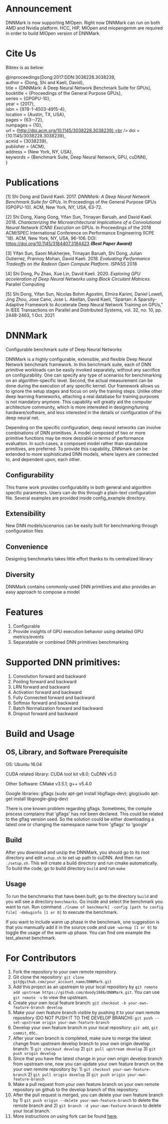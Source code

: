 # Announcement
DNNMark is now supporting MIOpen. Right now DNNMark can run on both AMD and Nvidia platform.
HCC, HIP, MIOpen and miopengemm are required in order to build MIOpen version of DNNMark.

# Cite Us
Bibtex is as below:

@inproceedings{Dong:2017:DDN:3038228.3038239,<br />
 author = {Dong, Shi and Kaeli, David},<br />
 title = {DNNMark: A Deep Neural Network Benchmark Suite for GPUs},<br />
 booktitle = {Proceedings of the General Purpose GPUs},<br />
 series = {GPGPU-10},<br />
 year = {2017},<br />
 isbn = {978-1-4503-4915-4},<br />
 location = {Austin, TX, USA},<br />
 pages = {63--72},<br />
 numpages = {10},<br />
 url = {http://doi.acm.org/10.1145/3038228.3038239},<br />
 doi = {10.1145/3038228.3038239},<br />
 acmid = {3038239},<br />
 publisher = {ACM},<br />
 address = {New York, NY, USA},<br />
 keywords = {Benchmark Suite, Deep Neural Network, GPU, cuDNN},<br />
}<br />


# Publications
[1] Shi Dong and David Kaeli. 2017. *DNNMark: A Deep Neural Network Benchmark Suite for GPUs*. In Proceedings of the General Purpose GPUs (GPGPU-10). ACM, New York, NY, USA, 63-72.

[2] Shi Dong, Xiang Gong, Yifan Sun, Trinayan Baruah, and David Kaeli. 2018. *Characterizing the Microarchitectural Implications of a Convolutional Neural Network (CNN) Execution on GPUs*. In Proceedings of the 2018 ACM/SPEC International Conference on Performance Engineering (ICPE '18). ACM, New York, NY, USA, 96-106. DOI: https://doi.org/10.1145/3184407.3184423 __*(Best Paper Award)*__

[3] Yifan Sun, Saoni Mukherjee, Trinayan Baruah, Shi Dong, Julian Gutierrez, Prannoy Mohan, David Kaeli. 2018. *Evaluating Performance Tradeoffs on the Radeon Open Compute Platform*. ISPASS 2018

[4] Shi Dong, Pu Zhao, Xue Lin, David Kaeli. 2020. *Exploring GPU acceleration of Deep Neural Networks using Block Circulant Matrices*. Parallel Computing

[5] Shi Dong, Yifan Sun, Nicolas Bohm Agostini, Elmira Karimi, Daniel Lowell, Jing Zhou, Jose Cano, Jose L. Abellan, David Kaeli, "Spartan: A Sparsity-Adaptive Framework to Accelerate Deep Neural Network Training on GPUs," in IEEE Transactions on Parallel and Distributed Systems, vol. 32, no. 10, pp. 2448-2463, 1 Oct. 2021

# DNNMark
Configurable benchmark suite of Deep Neural Networks

DNNMark is a highly configurable, extensible, and flexible Deep Neural Network benchmark framework. In this benchmark suite, each of DNN primitive workloads can be easily invoked separately, without any sacrifice on configurability. One can specify any type of scenarios for benchmarking on an algorithm-specific level. Second, the actual measurement can be done during the execution of any specific kernel. Our framework allows us to ignore the setup stages and focus on only the training steps. Unlike other deep learning frameworks, attaching a real database
for training purposes is not mandatory anymore. This capability will greatly aid the computer architecture community, which is
more interested in designing/tuning hardware/software, and less interested in the details or configuration of the deep neural net.

Depending on the specific configuration, deep neural networks can involve combinations of DNN primitives. A model composed of two or more primitive functions may be more desirable in terms of performance evaluation. In such cases, a composed model rather than standalone primitives, are preferred. To provide this capability, DNNmark can be extended to more sophisticated DNN models, where layers are connected to, and dependent upon, each other.

## Configurability
This frame work provides configurability in both general and algorithm specific parameters. Users can do this through a plain-text configuration file. Several examples are provided inside config_example directory.
## Extensibility
New DNN models/scenarios can be easily built for benchmarking through configuration files
## Convenience
Designing benchmarks takes little effort thanks to its centralized library
## Diversity
DNNMark contains commonly-used DNN primitives and also provides an easy approach to compose a model

# Features

1. Configurable
2. Provide insights of GPU execution behavior using detailed GPU metrics/events
3. Separatable or combined DNN primitives benchmarking

# Supported DNN primitives:

1. Convolution forward and backward
2. Pooling forward and backward
3. LRN forward and backward
4. Activation forward and backward
5. Fully Connected forward and backward
6. Softmax forward and backward
7. Batch Normalization forward and backward
8. Dropout forward and backward

# Build and Usage

## OS, Library, and Software Prerequisite
OS: Ubuntu 16.04

CUDA related library: CUDA tool kit v8.0; CuDNN v5.0

Other Software: CMake v3.5.1; g++ v5.4.0

Google libraries: gflags (sudo apt-get install libgflags-dev); glog(sudo apt-get install libgoogle-glog-dev)

There is one known problem regarding gflags. Sometimes, the compile process complains that ‘gflags’ has not been declared. This could be related to the gflag version used. So the solution could be either downloading a latest one or changing the namespace name from 'gflags' to 'google'

## Build
After you download and unzip the DNNMark, you should go to its root directory and edit `setup.sh` to set up path to cuDNN. And then run `./setup.sh`. This will create a build directory and run cmake automatically. To build the code, go to build directory `build` and run `make`

## Usage
To run the benchmarks that have been built, go to the directory `build` and you will see a directory `benchmarks`. Go inside and select the benchmark you want to run. Run command `./[name of benchmark] -config [path to config file] -debuginfo [1 or 0]` to execute the benchmark.

If you want to include warm up phase in the benchmark, one suggestion is that you mannually add it in the source code and use `-warmup [1 or 0]` to toggle the usage of the warm up phase. You can find one example the test_alexnet benchmark.

# For Contributors
1. Fork the repository to your own remote repository.
2. Git clone the repository: `git clone git@github.com/your_account_name/DNNMark.git`
3. Add this project as an upstream to your local repository by `git remote add upstream https://github.com/doody1986/DNNMark.git`. You can use `git remote -v` to view the upstream.
4. Create your own local feature branch: `git checkout -b your-own-feature-branch develop`
3. Make your own feature branch visible by pushing it to your own remote repository (DO NOT PUSH IT TO THE DEVELOP BRANCH): `git push --set-upstream origin your-own-feature-branch`
4. Develop your own feature branch in your local repository: `git add`, `git commit`, etc..
5. After your own branch is completed, make sure to merge the latest change from upstream develop branch to your own origin develop branch: 1) `git checkout develop` 2) `git pull upstream develop` 3) `git push origin develop`
6. Since that you have the latest change in your own origin develop branch from upstream one, now you can update your own feature branch on the your own remote repository by: 1) `git checkout your-own-feature-branch` 2) `git pull origin develop` 3) `git push origin your-own-feature-branch`
7. Make a pull request from your own feature branch on your own remote repository on github to the develop branch of this repository.
8. After the pull request is merged, you can delete your own feature branch by 1) `git push origin --delete your-own-feature-branch` to delete the remote branch and 2) `git branch -d your-own-feature-branch` to delete your local branch.
9. More instructions on using fork can be found [here](https://help.github.com/articles/fork-a-repo/).
